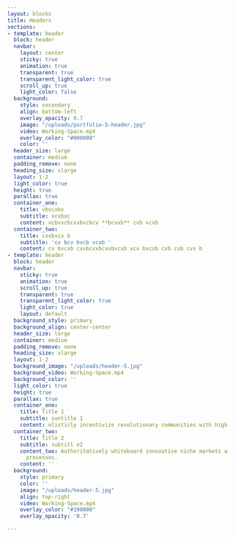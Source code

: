 ```yaml
---
layout: blocks
title: Headers
sections:
- template: header
  block: header
  navbar:
    layout: center
    sticky: true
    animation: true
    transparent: true
    transparent_light_color: true
    scroll_up: true
    light_color: false
  background:
    style: secondary
    align: bottom-left
    overlay_opacity: 0.7
    image: "/uploads/portfolio-5-header.jpg"
    video: Working-Space.mp4
    overlay_color: "#000000"
    color: ''
  header_size: large
  container: medium
  padding_remove: none
  heading_size: xlarge
  layout: 1-2
  light_color: true
  height: true
  parallax: true
  container_one:
    title: vbvcxbx
    subtitle: xcvbxc
    content: xcbvxcbcxvbvcbcv **bcvxb** cvb vcxb
  container_two:
    title: cxvbvcx b
    subtitle: 'cv bcv bvcb vcxb '
    content: cv bvcxb cxvbcvxbcxvbvcxb xcv bvcxb cvb cvb cvx b
- template: header
  block: header
  navbar:
    sticky: true
    animation: true
    scroll_up: true
    transparent: true
    transparent_light_color: true
    light_color: true
    layout: default
  background_style: primary
  background_align: center-center
  header_size: large
  container: medium
  padding_remove: none
  heading_size: xlarge
  layout: 1-2
  background_image: "/uploads/header-5.jpg"
  background_video: Working-Space.mp4
  background_color: ''
  light_color: true
  height: true
  parallax: true
  container_one:
    title: Title 1
    subtitle: suntitle 1
    content: olisticly incentivize revolutionary communities with high-quality vortals.
  container_two:
    title: Title 2
    subtitle: subtitl e2
    content_two: Authoritatively whiteboard innovative niche markets after effective
      processes.
    content: ''
  background:
    style: primary
    color: ''
    image: "/uploads/header-5.jpg"
    align: top-right
    video: Working-Space.mp4
    overlay_color: "#190000"
    overlay_opacity: '0.7'

---
```

